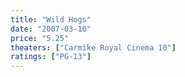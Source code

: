 ```yaml
---
title: "Wild Hogs"
date: "2007-03-10"
price: "5.25"
theaters: ["Carmike Royal Cinema 10"]
ratings: ["PG-13"]
---
```

